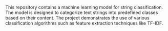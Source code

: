 This repository contains a machine learning model for string classification. The model is designed to categorize text strings into predefined classes based on their content. The project demonstrates the use of various classification algorithms such as  feature extraction techniques like TF-IDF.
